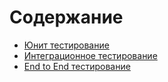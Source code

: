# Содержание

- [Юнит тестирование](unit.md)
- [Интеграционное тестирование](integration.md)
- [End to End тестирование](end2end.md)
